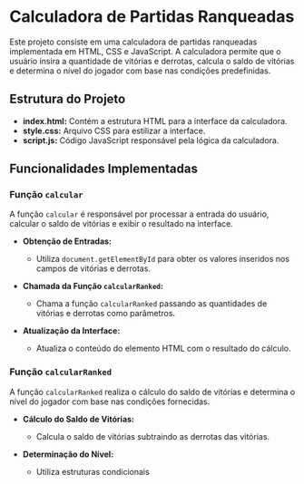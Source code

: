 # Calculadora de Partidas Ranqueadas

Este projeto consiste em uma calculadora de partidas ranqueadas implementada em HTML, CSS e JavaScript. A calculadora permite que o usuário insira a quantidade de vitórias e derrotas, calcula o saldo de vitórias e determina o nível do jogador com base nas condições predefinidas.

## Estrutura do Projeto

- **index.html:** Contém a estrutura HTML para a interface da calculadora.
- **style.css:** Arquivo CSS para estilizar a interface.
- **script.js:** Código JavaScript responsável pela lógica da calculadora.

## Funcionalidades Implementadas

### Função `calcular`

A função `calcular` é responsável por processar a entrada do usuário, calcular o saldo de vitórias e exibir o resultado na interface.

- **Obtenção de Entradas:**

  - Utiliza `document.getElementById` para obter os valores inseridos nos campos de vitórias e derrotas.

- **Chamada da Função `calcularRanked`:**

  - Chama a função `calcularRanked` passando as quantidades de vitórias e derrotas como parâmetros.

- **Atualização da Interface:**
  - Atualiza o conteúdo do elemento HTML com o resultado do cálculo.

### Função `calcularRanked`

A função `calcularRanked` realiza o cálculo do saldo de vitórias e determina o nível do jogador com base nas condições fornecidas.

- **Cálculo do Saldo de Vitórias:**

  - Calcula o saldo de vitórias subtraindo as derrotas das vitórias.

- **Determinação do Nível:**
  - Utiliza estruturas condicionais
